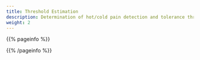 ```yaml
---
title: Threshold Estimation
description: Determination of hot/cold pain detection and tolerance thresholds.
weight: 2
---
```


{{% pageinfo %}}


{{% /pageinfo %}}
